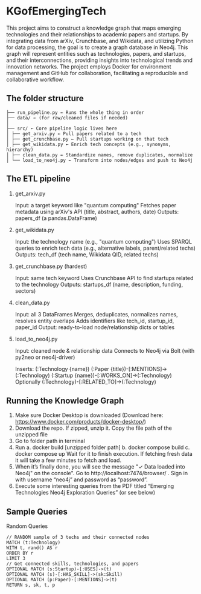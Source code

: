 # KGofEmergingTech
This project aims to construct a knowledge graph that maps emerging technologies and their relationships to academic papers and startups. By integrating data from arXiv, Crunchbase, and Wikidata, and utilizing Python for data processing, the goal is to create a graph database in Neo4j. This graph will represent entities such as technologies, papers, and startups, and their interconnections, providing insights into technological trends and innovation networks. The project employs Docker for environment management and GitHub for collaboration, facilitating a reproducible and collaborative workflow.

## The folder structure
```
├── run_pipeline.py ← Runs the whole thing in order
├── data/ ← (for raw/cleaned files if needed)
│
├── src/ ← Core pipeline logic lives here
│ ├── get_arxiv.py ← Pull papers related to a tech
│ ├── get_crunchbase.py ← Pull startups working on that tech
│ ├── get_wikidata.py ← Enrich tech concepts (e.g., synonyms, hierarchy)
│ ├── clean_data.py ← Standardize names, remove duplicates, normalize
│ └── load_to_neo4j.py ← Transform into nodes/edges and push to Neo4j
```


## The ETL pipeline
1. get_arxiv.py

    Input: a target keyword like "quantum computing"
    Fetches paper metadata using arXiv's API (title, abstract, authors, date)
    Outputs: papers_df (a pandas.DataFrame)


2. get_wikidata.py

    Input: the technology name (e.g., "quantum computing")
    Uses SPARQL queries to enrich tech data (e.g., alternative labels, parent/related techs)
    Outputs: tech_df (tech name, Wikidata QID, related techs)

3. get_crunchbase.py (hardest)

    Input: same tech keyword
    Uses Crunchbase API to find startups related to the technology
    Outputs: startups_df (name, description, funding, sectors)

4. clean_data.py

    Input: all 3 DataFrames
    Merges, deduplicates, normalizes names, resolves entity overlaps
    Adds identifiers like tech_id, startup_id, paper_id
    Output: ready-to-load node/relationship dicts or tables

5. load_to_neo4j.py

    Input: cleaned node & relationship data
    Connects to Neo4j via Bolt (with py2neo or neo4j-driver)

    Inserts:
        (:Technology {name})
        (:Paper {title})-[:MENTIONS]->(:Technology)
        (:Startup {name})-[:WORKS_ON]->(:Technology)
        Optionally (:Technology)-[:RELATED_TO]->(:Technology)

## Running the Knowledge Graph
1. Make sure Docker Desktop is downloaded (Download here: https://www.docker.com/products/docker-desktop/)
2. Download the repo. If zipped, unzip it. Copy the file path of the unzipped file
3. Go to folder path in terminal
4. Run
    a. docker build [unzipped folder path]
    b. docker  compose build
    c. docker  compose up
    Wait for it to finish execution. If fetching fresh data it will take a few minutes to fetch and load. 
5. When it’s finally done, you will see the message "✓ Data loaded into Neo4j" on the console". Go to http://localhost:7474/browser/ . Sign in with username “neo4j” and password as “password”.
6. Execute some interesting queries from the PDF titled “Emerging Technologies Neo4j Exploration Queries” (or see below)

## Sample Queries
Random Queries
```
// RANDOM sample of 3 techs and their connected nodes
MATCH (t:Technology)
WITH t, rand() AS r
ORDER BY r
LIMIT 3
// Get connected skills, technologies, and papers
OPTIONAL MATCH (s:Startup)-[:USES]->(t)
OPTIONAL MATCH (s)-[:HAS_SKILL]->(sk:Skill)
OPTIONAL MATCH (p:Paper)-[:MENTIONS]->(t)
RETURN s, sk, t, p
```

